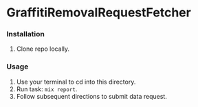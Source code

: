 # GraffitiRemovalRequestFetcher


### Installation
  1. Clone repo locally.

### Usage
  1. Use your terminal to cd into this directory.
  2. Run task: `mix report`.
  3. Follow subsequent directions to submit data request.
